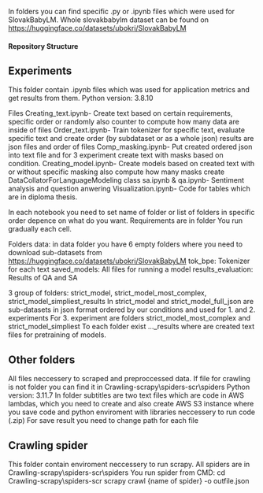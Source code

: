 In folders you can find specific .py or .ipynb files which were used for SlovakBabyLM. 
Whole slovakbabylm dataset can be found on https://huggingface.co/datasets/ubokri/SlovakBabyLM

#### Repository Structure ####
## Experiments ## 
This folder contain .ipynb files which was used for application metrics and get results from them.
Python version: 3.8.10

Files
Creating_text.ipynb-  Create text based on certain requirements, specific order or randomly also counter to compute how many data are inside of files
Order_text.ipynb-     Train tokenizer for specific text, evaluate specific text and create order (by subdataset or as a whole json) results are json files and order of files
Comp_masking.ipynb-   Put created ordered json into text file and for 3 experiment create text with masks based on condition.
Creating_model.ipynb- Create models based on created text with or without specific masking also compute how many masks create DataCollatorForLanguageModeling class
sa.ipynb & qa.ipynb-  Sentiment analysis and question anwering
Visualization.ipynb-  Code for tables which are in diploma thesis. 


In each notebook you need to set name of folder or list of folders in specific order depence on what do you want.
Requirements are in folder
You run gradually each cell.

Folders
data: in data folder you have 6 empty folders where you need to download sub-datasets from https://huggingface.co/datasets/ubokri/SlovakBabyLM
tok_bpe: Tokenizer for each text
saved_models: All files for running a model
results_evaluation: Results of QA and SA

3 group of folders: strict_model, strict_model_most_complex, strict_model_simpliest_results
In strict_model and strict_model_full_json are sub-datasets in json format ordered by our conditions and used for 1. and 2. experiments 
For 3. experiment are folders strict_model_most_complex and strict_model_simpliest
To each folder exist ..._results where are created text files for pretraining of models.



## Other folders ##
All files neccessery to scraped and preproccessed data.
If file for crawling is not folder you can find it in Crawling-scrapy\spiders-scr\spiders
Python version: 3.11.7 
In folder subtitles are two text files which are code in AWS lambdas, which you need to create and also create AWS S3 instance where you save code and python enviroment with libraries
neccessery to run code (.zip)
For save result you need to change path for each file


## Crawling spider ## 
This folder contain enviroment neccessery to run scrapy. 
All spiders are in Crawling-scrapy\spiders-scr\spiders
You run spider from CMD: cd Crawling-scrapy\spiders-scr
			 scrapy crawl {name of spider} -o outfile.json




